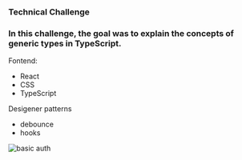 ### Technical Challenge
### In this challenge, the goal was to explain the concepts of generic types in TypeScript.

Fontend:
- React
- CSS
- TypeScript

Desigener patterns
- debounce
- hooks

![basic auth](https://github.com/h4liss0n/react-categories-list/blob/main/readme/CPT2304061327-1438x801.gif)
